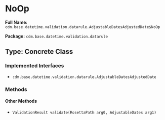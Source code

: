 # NoOp

**Full Name:** `cdm.base.datetime.validation.datarule.AdjustableDatesAdjustedDate$NoOp`

**Package:** `cdm.base.datetime.validation.datarule`

## Type: Concrete Class

### Implemented Interfaces

- `cdm.base.datetime.validation.datarule.AdjustableDatesAdjustedDate`

### Methods

#### Other Methods

- `ValidationResult validate(RosettaPath arg0, AdjustableDates arg1)`

